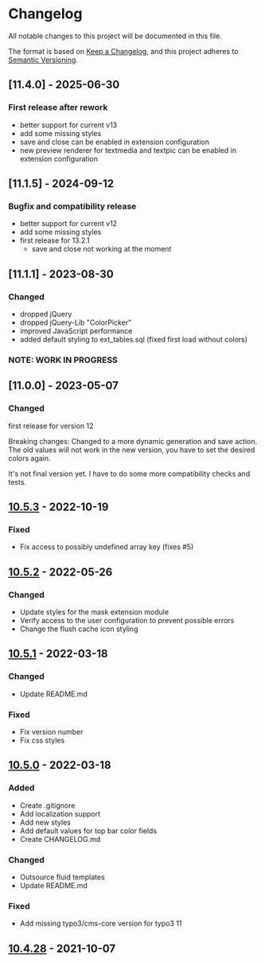 # Changelog

All notable changes to this project will be documented in this file.

The format is based on [Keep a Changelog](https://keepachangelog.com/en/1.0.0/),
and this project adheres to [Semantic Versioning](https://semver.org/spec/v2.0.0.html).

## [11.4.0] - 2025-06-30

### First release after rework
- better support for current v13
- add some missing styles
- save and close can be enabled in extension configuration
- new preview renderer for textmedia and textpic can be enabled in extension configuration

## [11.1.5] - 2024-09-12

### Bugfix and compatibility release
- better support for current v12
- add some missing styles
- first release for 13.2.1
  - save and close not working at the moment

## [11.1.1] - 2023-08-30

### Changed

- dropped jQuery
- dropped jQuery-Lib "ColorPicker"
- improved JavaScript performance
- added default styling to ext_tables.sql (fixed first load without colors)

### **NOTE: WORK IN PROGRESS**

## [11.0.0] - 2023-05-07

### Changed

first release for version 12

Breaking changes:
Changed to a more dynamic generation and save action.
The old values will not work in the new version, you have to set the desired colors again.

It's not final version yet.
I have to do some more compatibility checks and tests.

## [10.5.3] - 2022-10-19

### Fixed

- Fix access to possibly undefined array key (fixes #5)

## [10.5.2] - 2022-05-26

### Changed

- Update styles for the mask extension module
- Verify access to the user configuration to prevent possible errors
- Change the flush cache icon styling

## [10.5.1] - 2022-03-18

### Changed

- Update README.md

### Fixed

- Fix version number
- Fix css styles

## [10.5.0] - 2022-03-18

### Added

- Create .gitignore
- Add localization support
- Add new styles
- Add default values for top bar color fields
- Create CHANGELOG.md

### Changed

- Outsource fluid templates
- Update README.md

### Fixed

- Add missing typo3/cms-core version for typo3 11

## [10.4.28] - 2021-10-07

[Unreleased]: https://github.com/Dominik-Sch/skins/compare/v10.5.3...HEAD

[10.5.3]: https://github.com/Dominik-Sch/skins/compare/v10.5.2...10.5.3

[10.5.2]: https://github.com/Dominik-Sch/skins/compare/v10.5.1...10.5.2

[10.5.1]: https://github.com/Dominik-Sch/skins/compare/v10.5.0...10.5.1

[10.5.0]: https://github.com/Dominik-Sch/skins/compare/v10.4.28...10.5.0

[10.4.28]: https://github.com/Dominik-Sch/skins/releases/tag/v10.4.28
